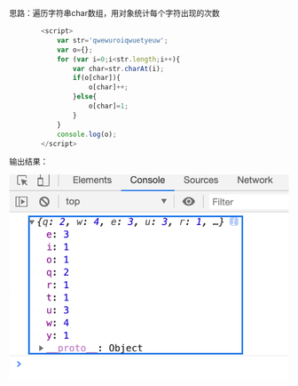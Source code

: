 思路：遍历字符串char数组，用对象统计每个字符出现的次数

```js
        <script> 
            var str='qwewuroiqwuetyeuw';
            var o={};
            for (var i=0;i<str.length;i++){
                var char=str.charAt(i);
                if(o[char]){
                    o[char]++;
                }else{
                    o[char]=1;
                }
            }
            console.log(o);   
        </script>
```

输出结果：

![](https://raw.githubusercontent.com/matrixZCL/personal-notes/master/img/20200503005027.png)

